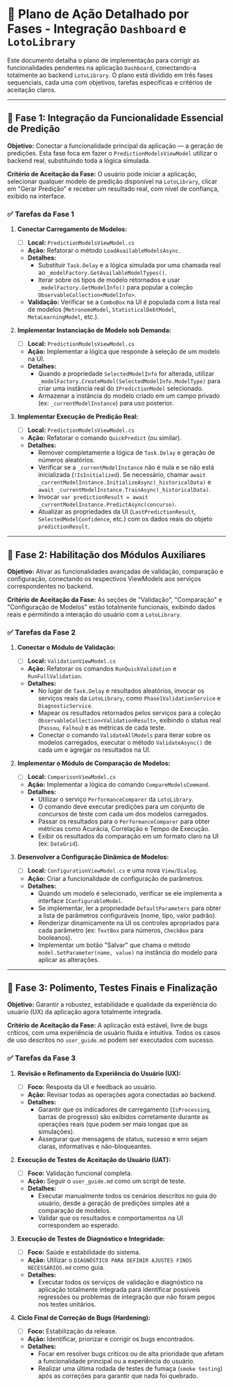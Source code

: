 # 🎯 Plano de Ação Detalhado por Fases - Integração `Dashboard` e `LotoLibrary`

Este documento detalha o plano de implementação para corrigir as funcionalidades pendentes na aplicação `Dashboard`, conectando-a totalmente ao backend `LotoLibrary`. O plano está dividido em três fases sequenciais, cada uma com objetivos, tarefas específicas e critérios de aceitação claros.

---

## 🚀 Fase 1: Integração da Funcionalidade Essencial de Predição

**Objetivo:** Conectar a funcionalidade principal da aplicação — a geração de predições. Esta fase foca em fazer o `PredictionModelsViewModel` utilizar o backend real, substituindo toda a lógica simulada.

**Critério de Aceitação da Fase:** O usuário pode iniciar a aplicação, selecionar qualquer modelo de predição disponível na `LotoLibrary`, clicar em "Gerar Predição" e receber um resultado real, com nível de confiança, exibido na interface.

### ✅ Tarefas da Fase 1

1.  **Conectar Carregamento de Modelos:**
    *   [ ] **Local:** `PredictionModelsViewModel.cs`
    *   **Ação:** Refatorar o método `LoadAvailableModelsAsync`.
    *   **Detalhes:**
        *   Substituir `Task.Delay` e a lógica simulada por uma chamada real ao `_modelFactory.GetAvailableModelTypes()`.
        *   Iterar sobre os tipos de modelo retornados e usar `_modelFactory.GetModelInfo()` para popular a coleção `ObservableCollection<ModelInfo>`.
    *   **Validação:** Verificar se a `ComboBox` na UI é populada com a lista real de modelos (`MetronomoModel`, `StatisticalDebtModel`, `MetaLearningModel`, etc.).

2.  **Implementar Instanciação de Modelo sob Demanda:**
    *   [ ] **Local:** `PredictionModelsViewModel.cs`
    *   **Ação:** Implementar a lógica que responde à seleção de um modelo na UI.
    *   **Detalhes:**
        *   Quando a propriedade `SelectedModelInfo` for alterada, utilizar `_modelFactory.CreateModel(SelectedModelInfo.ModelType)` para criar uma instância real do `IPredictionModel` selecionado.
        *   Armazenar a instância do modelo criado em um campo privado (ex: `_currentModelInstance`) para uso posterior.

3.  **Implementar Execução de Predição Real:**
    *   [ ] **Local:** `PredictionModelsViewModel.cs`
    *   **Ação:** Refatorar o comando `QuickPredict` (ou similar).
    *   **Detalhes:**
        *   Remover completamente a lógica de `Task.Delay` e geração de números aleatórios.
        *   Verificar se a `_currentModelInstance` não é nula e se não está inicializada (`!IsInitialized`). Se necessário, chamar `await _currentModelInstance.InitializeAsync(_historicalData)` e `await _currentModelInstance.TrainAsync(_historicalData)`.
        *   Invocar `var predictionResult = await _currentModelInstance.PredictAsync(concurso)`.
        *   Atualizar as propriedades da UI (`LastPredictionResult`, `SelectedModelConfidence`, etc.) com os dados reais do objeto `predictionResult`.

---

## 🚀 Fase 2: Habilitação dos Módulos Auxiliares

**Objetivo:** Ativar as funcionalidades avançadas de validação, comparação e configuração, conectando os respectivos ViewModels aos serviços correspondentes no backend.

**Critério de Aceitação da Fase:** As seções de "Validação", "Comparação" e "Configuração de Modelos" estão totalmente funcionais, exibindo dados reais e permitindo a interação do usuário com a `LotoLibrary`.

### ✅ Tarefas da Fase 2

1.  **Conectar o Módulo de Validação:**
    *   [ ] **Local:** `ValidationViewModel.cs`
    *   **Ação:** Refatorar os comandos `RunQuickValidation` e `RunFullValidation`.
    *   **Detalhes:**
        *   No lugar de `Task.Delay` e resultados aleatórios, invocar os serviços reais da `LotoLibrary`, como `Phase1ValidationService` e `DiagnosticService`.
        *   Mapear os resultados retornados pelos serviços para a coleção `ObservableCollection<ValidationResult>`, exibindo o status real (`Passou`, `Falhou`) e as métricas de cada teste.
        *   Conectar o comando `ValidateAllModels` para iterar sobre os modelos carregados, executar o método `ValidateAsync()` de cada um e agregar os resultados na UI.

2.  **Implementar o Módulo de Comparação de Modelos:**
    *   [ ] **Local:** `ComparisonViewModel.cs`
    *   **Ação:** Implementar a lógica do comando `CompareModelsCommand`.
    *   **Detalhes:**
        *   Utilizar o serviço `PerformanceComparer` da `LotoLibrary`.
        *   O comando deve executar predições para um conjunto de concursos de teste com cada um dos modelos carregados.
        *   Passar os resultados para o `PerformanceComparer` para obter métricas como Acurácia, Correlação e Tempo de Execução.
        *   Exibir os resultados da comparação em um formato claro na UI (ex: `DataGrid`).

3.  **Desenvolver a Configuração Dinâmica de Modelos:**
    *   [ ] **Local:** `ConfigurationViewModel.cs` e uma nova `View/Dialog`.
    *   **Ação:** Criar a funcionalidade de configuração de parâmetros.
    *   **Detalhes:**
        *   Quando um modelo é selecionado, verificar se ele implementa a interface `IConfigurableModel`.
        *   Se implementar, ler a propriedade `DefaultParameters` para obter a lista de parâmetros configuráveis (nome, tipo, valor padrão).
        *   Renderizar dinamicamente na UI os controles apropriados para cada parâmetro (ex: `TextBox` para números, `CheckBox` para booleanos).
        *   Implementar um botão "Salvar" que chama o método `model.SetParameter(name, value)` na instância do modelo para aplicar as alterações.

---

## 🚀 Fase 3: Polimento, Testes Finais e Finalização

**Objetivo:** Garantir a robustez, estabilidade e qualidade da experiência do usuário (UX) da aplicação agora totalmente integrada.

**Critério de Aceitação da Fase:** A aplicação está estável, livre de bugs críticos, com uma experiência de usuário fluida e intuitiva. Todos os casos de uso descritos no `user_guide.md` podem ser executados com sucesso.

### ✅ Tarefas da Fase 3

1.  **Revisão e Refinamento da Experiência do Usuário (UX):**
    *   [ ] **Foco:** Resposta da UI e feedback ao usuário.
    *   **Ação:** Revisar todas as operações agora conectadas ao backend.
    *   **Detalhes:**
        *   Garantir que os indicadores de carregamento (`IsProcessing`, barras de progresso) são exibidos corretamente durante as operações reais (que podem ser mais longas que as simulações).
        *   Assegurar que mensagens de status, sucesso e erro sejam claras, informativas e não-bloqueantes.

2.  **Execução de Testes de Aceitação do Usuário (UAT):**
    *   [ ] **Foco:** Validação funcional completa.
    *   **Ação:** Seguir o `user_guide.md` como um script de teste.
    *   **Detalhes:**
        *   Executar manualmente todos os cenários descritos no guia do usuário, desde a geração de predições simples até a comparação de modelos.
        *   Validar que os resultados e comportamentos na UI correspondem ao esperado.

3.  **Execução de Testes de Diagnóstico e Integridade:**
    *   [ ] **Foco:** Saúde e estabilidade do sistema.
    *   **Ação:** Utilizar o `DIAGNÓSTICO PARA DEFINIR AJUSTES FINOS NECESSÁRIOS.md` como guia.
    *   **Detalhes:**
        *   Executar todos os serviços de validação e diagnóstico na aplicação totalmente integrada para identificar possíveis regressões ou problemas de integração que não foram pegos nos testes unitários.

4.  **Ciclo Final de Correção de Bugs (Hardening):**
    *   [ ] **Foco:** Estabilização da release.
    *   **Ação:** Identificar, priorizar e corrigir os bugs encontrados.
    *   **Detalhes:**
        *   Focar em resolver bugs críticos ou de alta prioridade que afetam a funcionalidade principal ou a experiência do usuário.
        *   Realizar uma última rodada de testes de fumaça (`smoke testing`) após as correções para garantir que nada foi quebrado.
